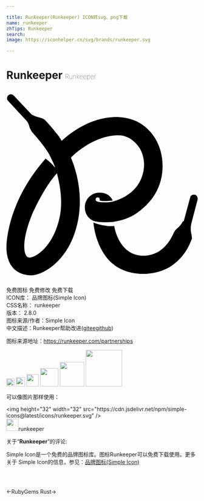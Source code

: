 ```yaml
---

title: Runkeeper(Runkeeper) ICON转svg、png下载
name: runkeeper
zhTips: Runkeeper
search: 
image: https://iconhelper.cn/svg/brands/runkeeper.svg

---
```


# Runkeeper  <small style="font-size: 60%;font-weight: 100">Runkeeper</small>

<div id="svg" class="svg-wrap">
<svg role="img" viewBox="0 0 24 24" xmlns="http://www.w3.org/2000/svg"><title>Runkeeper icon</title><path d="M13.475 16.634c1.887-.257 3.258-1.114 4.537-2.57 1.5-1.757 1.93-4.112 1.327-6.34-.6-2.143-2.31-3.814-4.54-4.116-2.757-.426-5.618.9-7.638 2.704-.045.04-.165.126-.21.21-.21-.384-.482-.77-.77-1.07-.385-.557-1.24-1.458-1.285-1.5-.17-.214-.47-.257-.64-.342-.527-.113-.888-.29-1.114-.42-.012-.018-.027-.034-.045-.054L.914.824C.7.65.44.61.227.824c-.17.214-.214.472 0 .686L2.37 3.824l.02.02.03-.002c.077.136.348.362.453.83.045.21.166.466.377.767 0 0 1.506 1.625 2.108 2.725.558 1.114.693 1.46.768 1.67 0 .03-.557-.646-1.204-1.113-2.485 2.83-4.293 6.22-4.82 9.894-.557 3.765 1.506 4.76 3.043 4.714 1.234 0 3.81-1.325 5.18-4.623C9.65 15.5 9.44 11.81 8.1 8.6c1.28-1.294 3.644-2.83 5.948-2.785 1.716 0 2.575 1.49 2.696 1.627 1.324 2.394-.227 4.548-.227 4.548-.858 1.295-2.35 1.898-3.133 2.107-.587.166-1.702.12-1.973 0-.164-.045-.21-.136-.21-.256 0-.18.136-.255.256-.255.166 0 .256.12.256.256v.138c.437.12 1.28.03 1.627 0-.272-.644-.86-.987-1.643-.987h-.036c-1.01.008-1.823.833-1.815 1.844 0 .77.437 1.415 1.07 1.67.332.13 1.326.258 2.56.13zm-6.82-.427c-.86 3.772-3.256 5.1-3.9 4.884-.642-.213-.856-2.1.428-5.27.216-.47 1.5-3.427 3.172-5.27-.045.086.943 2.872.3 5.657zM23.186 16.938L24 13.85c.03-.256-.09-.557-.348-.6-.256-.043-.557.088-.586.344l-.81 2.977h-.095c-.017.022-.03.044-.044.066-.12.214-.346.558-.678.814-.256.214-.377.47-.377.47-.12.128-.978 2.83-3.673 2.957-3.18.128-3.81-3.427-3.855-3.727-.678.127-2.048-.174-2.606-.43.166 1.97 1.115 4.327 2.786 5.442 1.928 1.328 4.926 1.328 6.988 0 1.19-.815 1.973-1.843 2.484-3.172l.045-.11.015-.033c.016-.037.016-.074.046-.113v-.045c-.03 0 0-.257-.075-.513-.164-.683-.03-1.113-.03-1.24z"/></svg>
</div>
<detail full-name='runkeeper'></detail>

<div class="detail-page">
<p>
<span><span class="badge-success badge">免费图标</span> <span class="badge-success badge">免费修改</span>  <span class="badge-success badge">免费下载</span> </span>
<br/>
<span>
ICON库：
<span class="badge-secondary badge">品牌图标(Simple Icon)</span> 
</span>
<br/>
<span>
CSS名称：
<span class="badge-secondary badge">runkeeper</span> 
</span>

<br/>
<span>
版本：
<span class="badge-secondary badge">2.8.0</span> 
</span>
<br/>
<span>图标来源/作者：<span class="badge-light badge">Simple Icon</span></span> 
<br/>
<span class="zh-detail">中文描述：<span class="badge-primary badge">Runkeeper</span><span class="help-link"><span>帮助改进</span>(<a href="https://gitee.com/liuwave/icon-helper/edit/master/json/brands/runkeeper.json" target="_blank" rel="noopener noreferrer">gitee</a><a href="https://github.com/liuwave/icon-helper/edit/master/json/brands/runkeeper.json" target="_blank" rel="noopener noreferrer">github</a></span>)</span><br/>
</p>
</div><div class="description description alert alert-light"><p>图标来源地址：<a href="https://runkeeper.com/partnerships" target="_blank" rel="noopener noreferrer">https://runkeeper.com/partnerships</a></p></div>
<div class="alert alert-dark">
<img height="21" width="21" src="https://cdn.jsdelivr.net/npm/simple-icons@latest/icons/runkeeper.svg" />
<img height="24" width="24" src="https://cdn.jsdelivr.net/npm/simple-icons@latest/icons/runkeeper.svg" />
<img height="32" width="32" src="https://cdn.jsdelivr.net/npm/simple-icons@latest/icons/runkeeper.svg" />
<img height="48" width="48" src="https://cdn.jsdelivr.net/npm/simple-icons@latest/icons/runkeeper.svg" />
<img height="64" width="64" src="https://cdn.jsdelivr.net/npm/simple-icons@latest/icons/runkeeper.svg" />
<img height="96" width="96" src="https://cdn.jsdelivr.net/npm/simple-icons@latest/icons/runkeeper.svg" />

</div>
<div>
  <p>可以像图片那样使用：    
  </p>
  <div class="alert alert-primary" style="font-size: 14px">
    &lt;img height="32" width="32" src="https://cdn.jsdelivr.net/npm/simple-icons@latest/icons/runkeeper.svg" /&gt;
    <copy-btn content='<img height="32" width="32" src="https://cdn.jsdelivr.net/npm/simple-icons@latest/icons/runkeeper.svg" />'></copy-btn>
  </div>
  <div class="alert alert-secondary">
    <img height="32" width="32" src="https://cdn.jsdelivr.net/npm/simple-icons@latest/icons/runkeeper.svg" />runkeeper
    <copy-btn content="runkeeper" btn-title="复制图标名称"></copy-btn>
  </div>
</div>
<div class="icon-detail__container">
<p>关于“<b>Runkeeper</b>”的评论:</p>
</div>
<Vssue title="关于“Runkeeper”的评论" />
<div><p>Simple Icon是一个免费的品牌图标库。图标Runkeeper可以免费下载使用。更多关于  Simple Icon的信息，参见：<a target="_blank" href="https://iconhelper.cn/brands.html">品牌图标(Simple Icon)</a>
</p></div>


<div style="padding:2rem 0 " class="page-nav"><p class="inner"><span class="prev">←<router-link to="/icon/rubygems.html">RubyGems</router-link></span> <span class="next"><router-link to="/icon/rust.html">Rust</router-link>→</span></p></div>

